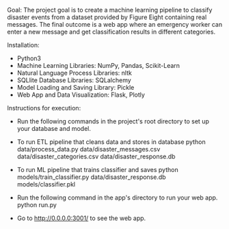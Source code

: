 Goal:
The project goal is to create a machine learning pipeline to classify disaster events from a dataset provided by Figure Eight containing real messages. The final outcome is a web app where an emergency worker can enter a new message and get classification results in different categories.

Installation:
- Python3
- Machine Learning Libraries: NumPy, Pandas, Scikit-Learn
- Natural Language Process Libraries: nltk
- SQLlite Database Libraries: SQLalchemy
- Model Loading and Saving Library: Pickle
- Web App and Data Visualization: Flask, Plotly

Instructions for execution:
- Run the following commands in the project's root directory to set up your database and model.

- To run ETL pipeline that cleans data and stores in database python data/process_data.py data/disaster_messages.csv data/disaster_categories.csv data/disaster_response.db
- To run ML pipeline that trains classifier and saves python models/train_classifier.py data/disaster_response.db models/classifier.pkl
- Run the following command in the app's directory to run your web app. python run.py

- Go to http://0.0.0.0:3001/ to see the web app.
